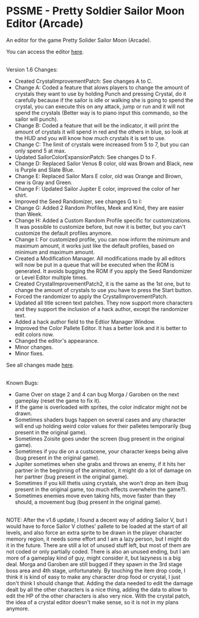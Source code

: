 # PSSME - Pretty Soldier Sailor Moon Editor (Arcade)
An editor for the game Pretty Solider Sailor Moon (Arcade).
<br/>

You can access the editor [here](https://gamehackfan.github.io/pssme/).
<br/><br/>

Version 1.6 Changes:
- Created CrystalImprovementPatch: See changes A to C.
- Change A: Coded a feature that alows players to change the amount of crystals they want to use by holding Punch and pressing Crystal, do it carefully because if the sailor is idle or walking she is going to spend the crystal, you can execute this on any attack, jump or run and it will not spend the crystals (Better way is to piano input this commando, so the sailor will punch).
- Change B: Coded a feature that will be the indicator, it will print the amount of crystals it will spend in red and the others in blue, so look at the HUD and you will know how much crystals it is set to use.
- Change C: The limit of crystals were increased from 5 to 7, but you can only spend 5 at max.
- Updated SailorColorExpansionPatch: See changes D to F.
- Change D: Replaced Sailor Venus B color, old was Brown and Black, new is Purple and Slate Blue.
- Change E: Replaced Sailor Mars E color, old was Orange and Brown, new is Gray and Green.
- Change F: Updated Sailor Jupiter E color, improved the color of her shirt.
- Improved the Seed Randomizer, see changes G to I:
- Change G: Added 2 Random Profiles, Meek and Kind, they are easier than Week.
- Change H: Added a Custom Random Profile specific for customizations. It was possible to customize before, but now it is better, but you can't customize the default profiles anymore.
- Change I: For customized profile, you can now inform the minimum and maximum amount, it works
just like the default profiles, based on minimum and maximum amount.
- Created a Modification Manager. All modifications made by all editors will now be put in a queue that will be executed when the ROM is generated. It avoids bugging the ROM if you apply the Seed Randomizer or Level Editor multiple times.
- Created CrystalImprovementPatch2, it is the same as the 1st one, but to change the amount of crystals to use you have to press the Start button.
- Forced the randomizer to apply the CrystalImprovementPatch.
- Updated all title screen text patches. They now support more characters and they support the inclusion of a hack author, except the randomizer text.
- Added a hack author field to the Edtior Manager Window.
- Improved the Color Pallete Editor. It has a better look and it is better to edit colors now.
- Changed the editor's appearance.
- Minor changes.
- Minor fixes.

See all changes made [here](https://github.com/GameHackFan/pssme/blob/main/changelog).
<br/><br/>

Known Bugs:
- Game Over on stage 2 and 4 can bug Morga / Garoben on the next gameplay (reset the game to fix it).
- If the game is overloaded with sprites, the color indicator might not be drawn.
- Sometimes shaders bugs happen on several cases and any character will end up holding weird color values for their palletes temporarily (bug present in the original game).
- Sometimes Zoisite goes under the screen (bug present in the original game).
- Sometimes if you die on a custscene, your character keeps being alive (bug present in the original game).
- Jupiter sometimes when she grabs and throws an enemy, if it hits her partner in the beginning
of the animation, it might do a lot of damage on her partner (bug present in the original game).
- Sometimes if you kill thetis using crystals, she won't drop an item (bug present in the original game, too much effects overwhelm the game?).
- Sometimes enemies move even taking hits, move faster than they should, a movement bug (bug present in the original game).
<br/><br/>

NOTE: After the v1.6 update, I found a decent way of adding Sailor V, but I would have to force Sailor V clothes' pallete to be loaded at the start of all levels, and also force an extra sprite to be drawn in the player character memory region, it needs some effort and I am a lazy person, but I might do it in the future. There are still a lot of unused stuff left, but most of them are not coded or only partially coded. There is also an unused ending, but I am more of a gameplay kind of guy, might consider it, but lazyness is a big deal. Morga and Garoben are still bugged if they spawn in the 3rd stage boss area and 4th stage, unfortunately. By touching the item drop code, I think it is kind of easy to make any character drop food or crystal, I just don't think I should change that. Adding the data needed to edit the damage dealt by all the other characters is a nice thing, adding the data to allow to edit the HP of the other characters is also very nice. With the crystal patch, the idea of a crystal editor doesn't make sense, so it is not in my plans anymore.